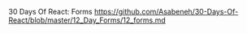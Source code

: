 30 Days Of React: Forms
https://github.com/Asabeneh/30-Days-Of-React/blob/master/12_Day_Forms/12_forms.md